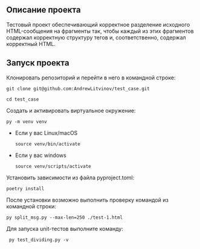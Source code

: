 ## Описание проекта

Тестовый проект обеспечивающий корректное разделение исходного HTML-сообщения на фрагменты так, чтобы каждый из этих фрагментов содержал корректную структуру тегов и, соответственно, содержал корректный HTML.

## Запуск проекта

Клонировать репозиторий и перейти в него в командной строке:

```
git clone git@github.com:AndrewLitvinov/test_case.git
```

```
cd test_case
```

Cоздать и активировать виртуальное окружение:

```
py -m venv venv
```

* Если у вас Linux/macOS

    ```
    source venv/bin/activate
    ```

* Если у вас windows

    ```
    source venv/scripts/activate
    ```

Установить зависимости из файла pyproject.toml:


```
poetry install
```


После установки возможно выполнить проверку командой из командной строки:

```
py split_msg.py --max-len=250 ./test-1.html
```


Для запуска unit-тестов выполните команду:

```
 py test_dividing.py -v
```